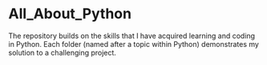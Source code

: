 # All_About_Python

The repository builds on the skills that I have acquired learning and coding in Python. Each folder (named after a topic within Python)
demonstrates my solution to a challenging project. 

